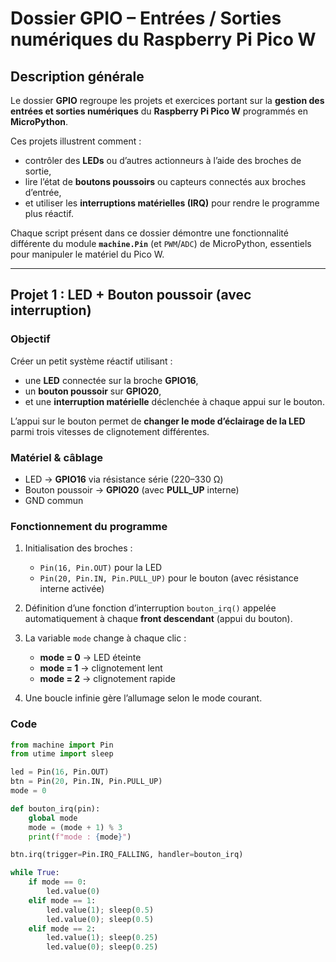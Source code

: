 # Dossier GPIO – Entrées / Sorties numériques du Raspberry Pi Pico W

## Description générale

Le dossier **GPIO** regroupe les projets et exercices portant sur la **gestion des entrées et sorties numériques** du **Raspberry Pi Pico W** programmés en **MicroPython**.

Ces projets illustrent comment :

* contrôler des **LEDs** ou d’autres actionneurs à l’aide des broches de sortie,
* lire l’état de **boutons poussoirs** ou capteurs connectés aux broches d’entrée,
* et utiliser les **interruptions matérielles (IRQ)** pour rendre le programme plus réactif.

Chaque script présent dans ce dossier démontre une fonctionnalité différente du module **`machine.Pin`** (et `PWM`/`ADC`) de MicroPython, essentiels pour manipuler le matériel du Pico W.

---

## Projet 1 : LED + Bouton poussoir (avec interruption)

### Objectif

Créer un petit système réactif utilisant :

* une **LED** connectée sur la broche **GPIO16**,
* un **bouton poussoir** sur **GPIO20**,
* et une **interruption matérielle** déclenchée à chaque appui sur le bouton.

L’appui sur le bouton permet de **changer le mode d’éclairage de la LED** parmi trois vitesses de clignotement différentes.

### Matériel & câblage

* LED → **GPIO16** via résistance série (220–330 Ω)
* Bouton poussoir → **GPIO20** (avec **PULL_UP** interne)
* GND commun

### Fonctionnement du programme

1. Initialisation des broches :

   * `Pin(16, Pin.OUT)` pour la LED
   * `Pin(20, Pin.IN, Pin.PULL_UP)` pour le bouton (avec résistance interne activée)
2. Définition d’une fonction d’interruption `bouton_irq()` appelée automatiquement à chaque **front descendant** (appui du bouton).
3. La variable `mode` change à chaque clic :

   * **mode = 0** → LED éteinte
   * **mode = 1** → clignotement lent
   * **mode = 2** → clignotement rapide
4. Une boucle infinie gère l’allumage selon le mode courant.

### Code

```python
from machine import Pin
from utime import sleep

led = Pin(16, Pin.OUT)
btn = Pin(20, Pin.IN, Pin.PULL_UP)
mode = 0

def bouton_irq(pin):
    global mode
    mode = (mode + 1) % 3
    print(f"mode : {mode}")

btn.irq(trigger=Pin.IRQ_FALLING, handler=bouton_irq)

while True:
    if mode == 0:
        led.value(0)
    elif mode == 1:
        led.value(1); sleep(0.5)
        led.value(0); sleep(0.5)
    elif mode == 2:
        led.value(1); sleep(0.25)
        led.value(0); sleep(0.25)
```

